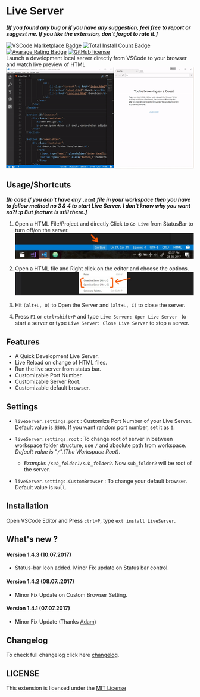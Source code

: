 # Live Server
**_[If you found any bug or if you have any suggestion, feel free to report or suggest me. If you like the extension, don't forgot to rate it.]_**

[![VSCode Marketplace Badge](https://vsmarketplacebadge.apphb.com/version/ritwickdey.LiveServer.svg)](https://marketplace.visualstudio.com/items?itemName=ritwickdey.LiveServer) [![Total Install Count Badge](https://vsmarketplacebadge.apphb.com/installs/ritwickdey.LiveServer.svg)](https://marketplace.visualstudio.com/items?itemName=ritwickdey.LiveServer) [![Avarage Rating Badge](https://vsmarketplacebadge.apphb.com/rating-short/ritwickdey.LiveServer.svg)](https://marketplace.visualstudio.com/items?itemName=ritwickdey.LiveServer) [![GitHub license](https://img.shields.io/badge/license-MIT-blue.svg)](https://github.com/ritwickdey/vscode-live-server/)
<br>
Launch a development local server directly from VSCode to your browser and watch live preview of HTML<br>
![App Preview](./images/Screenshot/AnimatedPreview.gif)


## Usage/Shortcuts

**_[In case if you don't have any `.html` file in your workspace then you have to follow method no 3 & 4 to start Live Server. I don't know why you want so?! :p But feature is still there.]_**

1. Open a HTML File/Project and directly Click to `Go Live` from StatusBar to turn off/on the server. 
![Go Live Control Preview](./images/Screenshot/statusbar2.jpg)

2. Open a HTML file and Right click on the editor and choose the options.
![Edit Menu Option Preview](./images/Screenshot/editormenu2.jpg)

3. Hit `(alt+L, O)` to Open the Server and `(alt+L, C)` to close the server. 

4. Press `F1` or `ctrl+shift+P` and type `Live Server: Open Live Server ` to start a server or type `Live Server: Close Live Server` to stop a server.

## Features
* A Quick Development Live Server.
* Live Reload on change of HTML files.
* Run the live server from status bar.
* Customizable Port Number.
* Customizable Server Root.
* Customizable default browser.

## Settings
* `liveServer.settings.port` : Customize Port Number of your Live Server. Default value is `5500`.  If you want random port number, set it as `0`.
* `liveServer.settings.root` : To change root of server in between workspace folder structure,  use `/` and absolute path from workspace. _Default value is "`/`".(The Workspace Root)_.
    * _Example: `/sub_folder1/sub_folder2`_. Now `sub_folder2` will be root of the server.

* `liveServer.settings.CustomBrowser` : To change your default browser. Default value is `Null`.

## Installation
Open VSCode Editor and Press `ctrl+P`, type `ext install LiveServer`.

## What's new ?

#### Version 1.4.3 (10.07.2017)
* Status-bar Icon added. Minor Fix update on Status bar control. 

#### Version 1.4.2 (08.07..2017)
* Minor Fix Update on Custom Browser Setting.

#### Version 1.4.1 (07.07.2017)
* Minor Fix Update (Thanks [Adam](https://github.com/AdamLombard))


## Changelog
To check full changelog click here [changelog](CHANGELOG.md).

## LICENSE

This extension is licensed under the [MIT License](LICENSE)